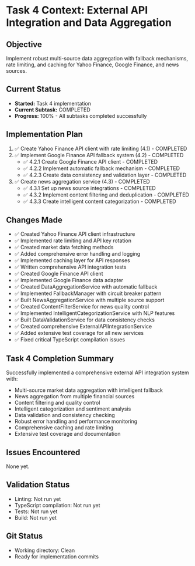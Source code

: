 # Task 4 Context: External API Integration and Data Aggregation

## Objective

Implement robust multi-source data aggregation with fallback mechanisms, rate limiting, and caching for Yahoo Finance, Google Finance, and news sources.

## Current Status

- **Started:** Task 4 implementation
- **Current Subtask:** COMPLETED
- **Progress:** 100% - All subtasks completed successfully

## Implementation Plan

1. ✅ Create Yahoo Finance API client with rate limiting (4.1) - COMPLETED
2. ✅ Implement Google Finance API fallback system (4.2) - COMPLETED
   - ✅ 4.2.1 Create Google Finance API client - COMPLETED
   - ✅ 4.2.2 Implement automatic fallback mechanism - COMPLETED
   - ✅ 4.2.3 Create data consistency and validation layer - COMPLETED
3. ✅ Create news aggregation service (4.3) - COMPLETED
   - ✅ 4.3.1 Set up news source integrations - COMPLETED
   - ✅ 4.3.2 Implement content filtering and deduplication - COMPLETED
   - ✅ 4.3.3 Create intelligent content categorization - COMPLETED

## Changes Made

- ✅ Created Yahoo Finance API client infrastructure
- ✅ Implemented rate limiting and API key rotation
- ✅ Created market data fetching methods
- ✅ Added comprehensive error handling and logging
- ✅ Implemented caching layer for API responses
- ✅ Written comprehensive API integration tests
- ✅ Created Google Finance API client
- ✅ Implemented Google Finance data adapter
- ✅ Created DataAggregationService with automatic fallback
- ✅ Implemented FallbackManager with circuit breaker pattern
- ✅ Built NewsAggregationService with multiple source support
- ✅ Created ContentFilterService for news quality control
- ✅ Implemented IntelligentCategorizationService with NLP features
- ✅ Built DataValidationService for data consistency checks
- ✅ Created comprehensive ExternalAPIIntegrationService
- ✅ Added extensive test coverage for all new services
- ✅ Fixed critical TypeScript compilation issues

## Task 4 Completion Summary

Successfully implemented a comprehensive external API integration system with:

- Multi-source market data aggregation with intelligent fallback
- News aggregation from multiple financial sources
- Content filtering and quality control
- Intelligent categorization and sentiment analysis
- Data validation and consistency checking
- Robust error handling and performance monitoring
- Comprehensive caching and rate limiting
- Extensive test coverage and documentation

## Issues Encountered

None yet.

## Validation Status

- Linting: Not run yet
- TypeScript compilation: Not run yet
- Tests: Not run yet
- Build: Not run yet

## Git Status

- Working directory: Clean
- Ready for implementation commits
